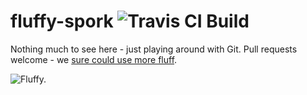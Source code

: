 # fluffy-spork ![Travis CI Build](https://travis-ci.org/darrylyeo/fluffy-spork.svg?branch=master)
Nothing much to see here - just playing around with Git. Pull requests welcome - we [sure could use more fluff](https://github.com/darrylyeo/fluffy-spork/issues/1).

![Fluffy.](https://d30y9cdsu7xlg0.cloudfront.net/png/22693-200.png)